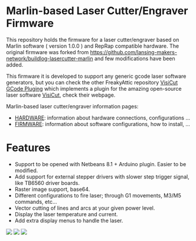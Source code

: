 Marlin-based Laser Cutter/Engraver Firmware
==========================================

This repository holds the firmware for a laser cutter/engraver based on Marlin software ( version 1.0.0 ) and RepRap compatible hardware. The original firmware was forked from https://github.com/lansing-makers-network/buildlog-lasercutter-marlin and few modifications have been added.

This firmware it is developed to support any generic gcode laser software generators, but you can check the other FreakyAttic repository [VisiCut GCode Pluging](https://github.com/freakyattic/LibLaserCut) which implements a plugin for the amazing open-source laser software [VisiCut](https://hci.rwth-aachen.de/visicut), check their webpage.

Marlin-based laser cutter/engraver information pages:
 * [HARDWARE](https://github.com/freakyattic/Firmware-LaserCutter-Marlin/blob/master/HARDWARE.md): information about hardware connections, configurations ...
 * [FIRMWARE](https://github.com/freakyattic/Firmware-LaserCutter-Marlin/blob/master/FIRMWARE.md): information about software configurations, how to install, ...

# Features
   - Support to be opened with Netbeans 8.1 + Arduino plugin. Easier to be modified.
   - Add support for external stepper drivers with slower step trigger signal, like TB6560 driver boards.
   - Raster image support, base64.
   - Different configurations to fire laser; through G1 movements, M3/M5 commands, etc...
   - Vector cutting of lines and arcs at your given power level.
   - Display the laser temperature and current.
   - Add extra display menus to handle the laser.
   
![](https://github.com/freakyattic/buildlog-lasercutter-marlin/blob/master/Documents/MarlinLaser_MainScreen.jpg)
![](https://github.com/freakyattic/buildlog-lasercutter-marlin/blob/master/Documents/MarlinLaser_StatusScreen.jpg)
![](https://github.com/freakyattic/buildlog-lasercutter-marlin/blob/master/Documents/MarlinLaser_test1.jpg)
